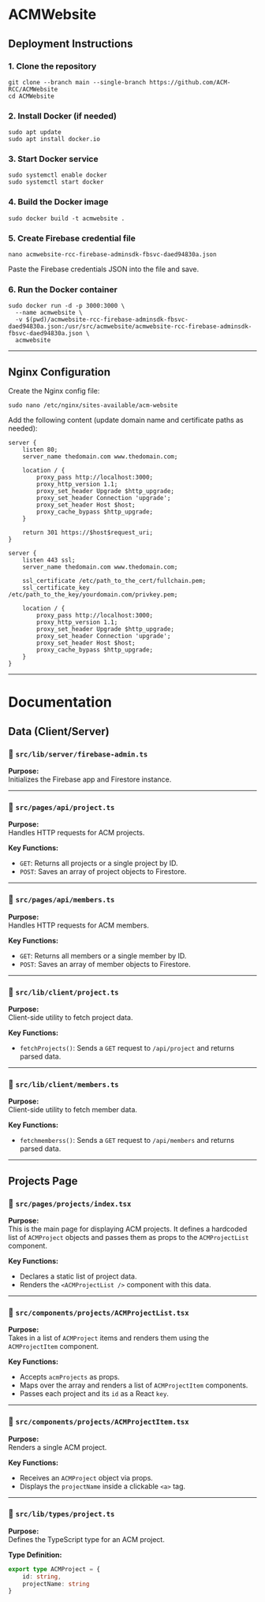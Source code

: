 # ACMWebsite

## Deployment Instructions

### 1. Clone the repository

    git clone --branch main --single-branch https://github.com/ACM-RCC/ACMWebsite
    cd ACMWebsite

### 2. Install Docker (if needed)

    sudo apt update
    sudo apt install docker.io

### 3. Start Docker service

    sudo systemctl enable docker
    sudo systemctl start docker

### 4. Build the Docker image

    sudo docker build -t acmwebsite .

### 5. Create Firebase credential file

    nano acmwebsite-rcc-firebase-adminsdk-fbsvc-daed94830a.json

Paste the Firebase credentials JSON into the file and save.

### 6. Run the Docker container

    sudo docker run -d -p 3000:3000 \
      --name acmwebsite \
      -v $(pwd)/acmwebsite-rcc-firebase-adminsdk-fbsvc-daed94830a.json:/usr/src/acmwebsite/acmwebsite-rcc-firebase-adminsdk-fbsvc-daed94830a.json \
      acmwebsite

---

## Nginx Configuration

Create the Nginx config file:

    sudo nano /etc/nginx/sites-available/acm-website

Add the following content (update domain name and certificate paths as needed):

    server {
        listen 80;
        server_name thedomain.com www.thedomain.com;

        location / {
            proxy_pass http://localhost:3000;
            proxy_http_version 1.1;
            proxy_set_header Upgrade $http_upgrade;
            proxy_set_header Connection 'upgrade';
            proxy_set_header Host $host;
            proxy_cache_bypass $http_upgrade;
        }

        return 301 https://$host$request_uri;
    }

    server {
        listen 443 ssl;
        server_name thedomain.com www.thedomain.com;

        ssl_certificate /etc/path_to_the_cert/fullchain.pem;
        ssl_certificate_key /etc/path_to_the_key/yourdomain.com/privkey.pem;

        location / {
            proxy_pass http://localhost:3000;
            proxy_http_version 1.1;
            proxy_set_header Upgrade $http_upgrade;
            proxy_set_header Connection 'upgrade';
            proxy_set_header Host $host;
            proxy_cache_bypass $http_upgrade;
        }
    }



---
# Documentation
## Data (Client/Server)

### 📁 `src/lib/server/firebase-admin.ts`

**Purpose:**  
Initializes the Firebase app and Firestore instance.

---

### 📁 `src/pages/api/project.ts`

**Purpose:**  
Handles HTTP requests for ACM projects.

**Key Functions:**
- `GET`: Returns all projects or a single project by ID.
- `POST`: Saves an array of project objects to Firestore.

---

### 📁 `src/pages/api/members.ts`

**Purpose:**  
Handles HTTP requests for ACM members.

**Key Functions:**
- `GET`: Returns all members or a single member by ID.
- `POST`: Saves an array of member objects to Firestore.

---

### 📁 `src/lib/client/project.ts`

**Purpose:**  
Client-side utility to fetch project data.

**Key Functions:**
- `fetchProjects()`: Sends a `GET` request to `/api/project` and returns parsed data.
---
### 📁 `src/lib/client/members.ts`

**Purpose:**  
Client-side utility to fetch member data.

**Key Functions:**
- `fetchmemberss()`: Sends a `GET` request to `/api/members` and returns parsed data.

---
## Projects Page

### 📁 `src/pages/projects/index.tsx`

**Purpose:**  
This is the main page for displaying ACM projects. It defines a hardcoded list of `ACMProject` objects and passes them as props to the `ACMProjectList` component.

**Key Functions:**
- Declares a static list of project data.
- Renders the `<ACMProjectList />` component with this data.

---

### 📁 `src/components/projects/ACMProjectList.tsx`

**Purpose:**  
Takes in a list of `ACMProject` items and renders them using the `ACMProjectItem` component.

**Key Functions:**
- Accepts `acmProjects` as props.
- Maps over the array and renders a list of `ACMProjectItem` components.
- Passes each project and its `id` as a React `key`.

---

### 📁 `src/components/projects/ACMProjectItem.tsx`

**Purpose:**  
Renders a single ACM project.

**Key Functions:**
- Receives an `ACMProject` object via props.
- Displays the `projectName` inside a clickable `<a>` tag.

---

### 📁 `src/lib/types/project.ts`

**Purpose:**  
Defines the TypeScript type for an ACM project.

**Type Definition:**
```ts
export type ACMProject = {
    id: string,
    projectName: string
}
